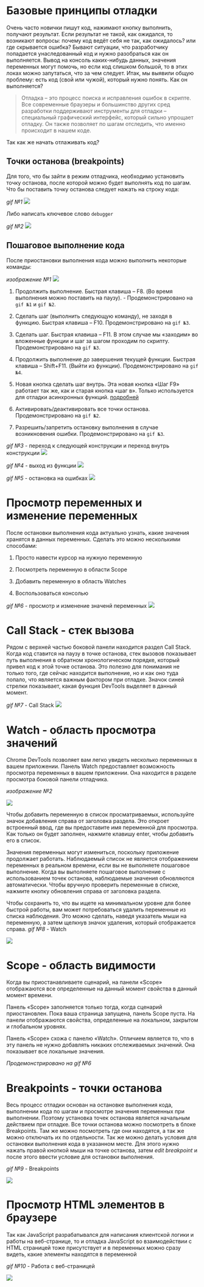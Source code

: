 # Базовые принципы отладки

Очень часто новички пишут код, нажимают кнопку выполнить, получают результат. Если результат не такой, как ожидался, то возникают вопросы: почему код ведёт себя не так, как ожидалось? или где скрывается ошибка?
Бывают ситуации, что разработчику попадается унаследованный код и нужно разобраться как он выполняется. Вывод на консоль каких-нибудь данных, значения переменных могут помочь, но если код слишком большой, то в этих локах можно запутаться, что за чем следует.
Итак, мы выявили общую проблему: есть код (свой или чужой), который нужно понять. Как он выполняется?

> Отладка – это процесс поиска и исправления ошибок в скрипте. Все современные браузеры и большинство других сред разработки поддерживают инструменты для отладки – специальный графический интерфейс, который сильно упрощает отладку. Он также позволяет по шагам отследить, что именно происходит в нашем коде.

Так как же начать отлаживать код?

## Точки останова (breakpoints)
Для того, что бы зайти в режим отладчика, необходимо установить точку останова, после которой можно будет выполнять код по шагам.
Что бы поставить точку останова следует нажать на строку кода:

*gif №1*
![](./images/1.gif)

Либо написать ключевое слово `debugger`

*gif №2*
![](./images/2.gif)

## Пошаговое выполнение кода
После приостановки выполнения кода можно выполнить некоторые команды:

*изображение №1*
![](./images/1.png)

1) Продолжить выполнение. Быстрая клавиша – F8. (Во время выполнения можно поставить на паузу). - Продемонстрировано на `gif №1` и `gif №2`.

2) Сделать шаг (выполнить следующую команду), не заходя в функцию. Быстрая клавиша – F10. Продемонстрировано на `gif №3`.

3) Сделать шаг. Быстрая клавиша – F11. В этом случае мы «заходим» во вложенные функции и шаг за шагом проходим по скрипту. Продемонстрировано на `gif №3`.

4) Продолжить выполнение до завершения текущей функции. Быстрая клавиша – Shift+F11. (Выйти из функции). Продемонстрировано на `gif №4`.

5) Новая кнопка сделать шаг внутрь. Эта новая кнопка «Шаг F9» работает так же, как и старая кнопка «шаг в». Только используется для отладки асинхронных функций. [подробней](https://developers.google.com/web/updates/2018/01/devtools#async)

6) Активировать/деактивировать все точки останова. Продемонстрировано на `gif №2`.

7) Разрешить/запретить остановку выполнения в случае возникновения ошибки. Продемонстрировано на `gif №3`.

*gif №3* - переход к следующей конструкции и переход внутрь конструкции
![](./images/3.gif)

*gif №4* - выход из функции
![](./images/4.gif)

*gif №5* - остановка на ошибках
![](./images/5.gif)

# Просмотр переменных и изменение переменных
После остановки выполнения кода актуально узнать, какие значения хранятся в данных переменных. Сделать это можно несколькими способами:

1) Просто навести курсор на нужную переменную

2) Посмотреть переменную в области Scope

3) Добавить переменную в область Watches

4) Воспользоваться консолью

*gif №6* - просмотр и изменение значенй переменных
![](./images/6.gif)

# Call Stack - стек вызова

Рядом с верхней частью боковой панели находится раздел Call Stack. Когда код ставится на паузу в точке останова, стек вызовов показывает путь выполнения в обратном хронологическом порядке, который привел код к этой точке останова. Это полезно для понимания не только того, где сейчас находится выполнение, но и как оно туда попало, что является важным фактором при отладке. Значок синей стрелки показывает, какая функция DevTools выделяет в данный момент.

*gif №7* - Call Stack
![](./images/7.gif)

# Watch - область просмотра значений
Chrome DevTools позволяет вам легко увидеть несколько переменных в вашем приложении. Панель Watch предоставляет возможность просмотра переменных в вашем приложении. Она находится в разделе просмотра боковой панели отладчика.

*изображение №2*

![](./images/2.png)

Чтобы добавить переменную в список просматриваемых, используйте значок добавления справа от заголовка раздела. Это откроет встроенный ввод, где вы предоставите имя переменной для просмотра. Как только он будет заполнен, нажмите клавишу enter, чтобы добавить его в список.

Значения переменных могут измениться, поскольку приложение продолжает работать. Наблюдаемый список не является отображением переменных в реальном времени, если вы не выполняете пошаговое выполнение. Когда вы выполняете пошаговое выполнение с использованием точек останова, наблюдаемые значения обновляются автоматически. Чтобы вручную проверить переменные в списке, нажмите кнопку обновления справа от заголовка раздела.

Чтобы сохранить то, что вы ищете на минимальном уровне для более быстрой работы, вам может потребоваться удалить переменные из списка наблюдения. Это можно сделать, наведя указатель мыши на переменную, а затем щелкнув значок удаления, который отображается справа.
*gif №8* - Watch

![](./images/8.gif)

# Scope - область видимости

Когда вы приостанавливаете сценарий, на панели «Scope» отображаются все определенные на данный момент свойства в данный момент времени.

Панель «Scope» заполняется только тогда, когда сценарий приостановлен. Пока ваша страница запущена, панель Scope пуста. На панели отображаются свойства, определенные на локальном, закрытом и глобальном уровнях.

Панель «Scope» схожа с панелю «Watch». Отличием является то, что в эту панель не нужно добавлять никаких отслеживаемых значений. Она показывает все локальные значения.

*Продемонстрировано на gif №6*

# Breakpoints - точки останова
Весь процесс отладки основан на остановке выполнения кода, выполнении кода по шагам и просмотре значения переменных при выполнении. Поэтому установка точек останова является начальным действием при отладке. 
Все точки останова можно посмотреть в блоке Breakpoints. Там же можно посмотреть где они находятся, а так же можно отключать их по отдельности.
Так же можно делать условия для остановки выполнения кода в указанном месте. Для этого нужно нажать правой кнопкой мыши на точке останова, затем *edit breakpoint* и после этого ввести условие для остановки выполнения.

*gif №9* - Breakpoints

![](./images/9.gif)

# Просмотр HTML элементов в браузере
Так как JavaScript разрабатывался для написания клиентской логики и работы на веб-странице, то и отладка JavaScript во взаимодействии с HTML страницей тоже присутствует и в переменных можно сразу видеть, какие элементы находятся в переменной

*gif №10* - Работа с веб-страницей

![](./images/10.gif)